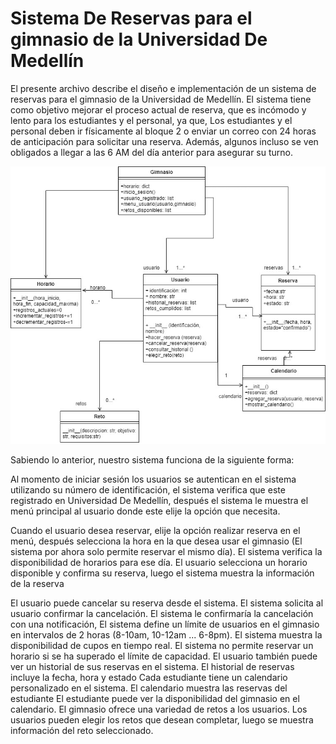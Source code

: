  #  Sistema De Reservas para el gimnasio de la Universidad De Medellín

El presente archivo describe el diseño e implementación de un sistema de reservas para el gimnasio de la Universidad de Medellín. El sistema tiene como objetivo mejorar el proceso actual de reserva, que es incómodo y lento para los estudiantes y el personal, ya que, Los estudiantes y el personal deben ir físicamente al bloque 2 o enviar un correo con 24 horas de anticipación para solicitar una reserva. Además, algunos incluso se ven obligados a llegar a las 6 AM del día anterior para asegurar su turno.


![img.png](img.png)


Sabiendo lo anterior, nuestro sistema funciona de la siguiente forma:

Al momento de iniciar sesión los usuarios se autentican en el sistema utilizando su número de identificación, el sistema verifica que este registrado en Universidad De Medellín, después el sistema le muestra el menú principal al usuario donde este elije la opción que necesita.

Cuando el usuario desea reservar, elije la opción realizar reserva en el menú, después selecciona la hora en la que desea usar el gimnasio (El sistema por ahora solo permite reservar el mismo día). El sistema verifica la disponibilidad de horarios para ese día. El usuario selecciona un horario disponible y confirma su reserva,
luego el sistema muestra la información de la reserva

El usuario puede cancelar su reserva desde el sistema. El sistema solicita al usuario confirmar la cancelación. El sistema le confirmaría la cancelación con una notificación, El sistema define un límite de usuarios en el gimnasio en intervalos de 2 horas (8-10am, 10-12am ... 6-8pm). El sistema muestra la disponibilidad de cupos en tiempo real. El sistema no permite reservar un horario si se ha superado el límite de capacidad.
El usuario también puede ver un historial de sus reservas en el sistema. El historial de reservas incluye la fecha, hora y estado
Cada estudiante tiene un calendario personalizado en el sistema. El calendario muestra las reservas del estudiante El estudiante puede ver la disponibilidad del gimnasio en el calendario. 
El gimnasio ofrece una variedad de retos a los usuarios. Los usuarios pueden elegir los retos que desean completar, luego se muestra información del reto seleccionado. 
